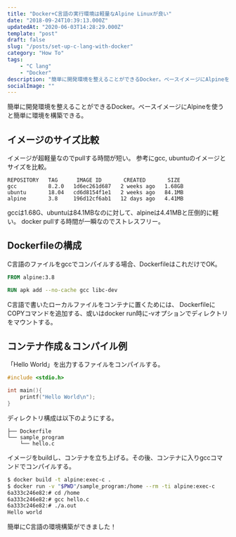 ```yaml
---
title: "Docker+C言語の実行環境は軽量なAlpine Linuxが良い"
date: "2018-09-24T10:39:13.000Z"
updatedAt: "2020-06-03T14:28:29.000Z"
template: "post"
draft: false
slug: "/posts/set-up-c-lang-with-docker"
category: "How To"
tags:
    - "C lang"
    - "Docker"
description: "簡単に開発環境を整えることができるDocker。ベースイメージにAlpineを使うと簡単に環境を構築できる。"
socialImage: ""
---
```


簡単に開発環境を整えることができるDocker。ベースイメージにAlpineを使うと簡単に環境を構築できる。

## イメージのサイズ比較
イメージが超軽量なのでpullする時間が短い。
参考にgcc, ubuntuのイメージとサイズを比較。

```
REPOSITORY   TAG      IMAGE ID       CREATED       SIZE
gcc          8.2.0   1d6ec261d687   2 weeks ago   1.68GB
ubuntu       18.04   cd6d8154f1e1   2 weeks ago   84.1MB
alpine       3.8     196d12cf6ab1   12 days ago   4.41MB
```

gccは1.68G、ubuntuは84.1MBなのに対して、alpineは4.41MBと圧倒的に軽い。
docker pullする時間が一瞬なのでストレスフリー。

## Dockerfileの構成
C言語のファイルをgccでコンパイルする場合、DockerfileはこれだけでOK。

```Dockerfile
FROM alpine:3.8

RUN apk add --no-cache gcc libc-dev
```

C言語で書いたローカルファイルをコンテナに置くためには、
DockerfileにCOPYコマンドを追加する、或いはdocker run時に-vオプションでディレクトリをマウントする。

## コンテナ作成＆コンパイル例
「Hello World」を出力するファイルをコンパイルする。

```c
#include <stdio.h>

int main(){
	printf("Hello World\n");
}
```

ディレクトリ構成は以下のようにする。

```
├── Dockerfile
└── sample_program
    └── hello.c
```

イメージをbuildし、コンテナを立ち上げる。その後、コンテナに入りgccコマンドでコンパイルする。

```bash
$ docker build -t alpine:exec-c .
$ docker run -v "$PWD"/sample_program:/home --rm -ti alpine:exec-c
6a333c246e82:# cd /home
6a333c246e82:# gcc hello.c
6a333c246e82:# ./a.out
Hello world
```

簡単にC言語の環境構築ができました！
